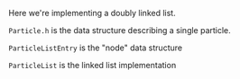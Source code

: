 Here we're implementing a doubly linked list.

`Particle.h` is the data structure describing a single particle.

`ParticleListEntry` is the "node" data structure

`ParticleList` is the linked list implementation